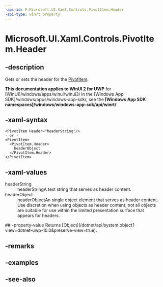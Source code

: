 ```yaml
---
-api-id: P:Microsoft.UI.Xaml.Controls.PivotItem.Header
-api-type: winrt property
---
```


<!-- Property syntax
public object Header { get;  set; }
-->

# Microsoft.UI.Xaml.Controls.PivotItem.Header

## -description
Gets or sets the header for the [PivotItem](pivotitem.md).

**This documentation applies to WinUI 2 for UWP** for [WinUI]/windows/apps/winui/winui3/ in the [Windows App SDK]/windows/apps/windows-app-sdk/, see the **[Windows App SDK namespaces]/windows/windows-app-sdk/api/winrt/**.

## -xaml-syntax
```xaml
<PivotItem Header="headerString"/>
- or -
<PivotItem>
  <PivotItem.Header>
    headerObject
  </PivotItem.Header>
</PivotItem>

```


## -xaml-values
<dl><dt>headerString</dt><dd>headerStringA text string that serves as header content.</dd>
<dt>headerObject</dt><dd>headerObjectAn single object element that serves as header content. Use discretion when using objects as header content; not all objects are suitable for use within the limited presentation surface that appears for headers.</dd>
</dl>
## -property-value
Returns [Object](/dotnet/api/system.object?view=dotnet-uwp-10.0&preserve-view=true).

## -remarks

## -examples

## -see-also
